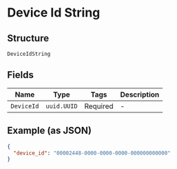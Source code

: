 
# Device Id String

## Structure

`DeviceIdString`

## Fields

| Name | Type | Tags | Description |
|  --- | --- | --- | --- |
| `DeviceId` | `uuid.UUID` | Required | - |

## Example (as JSON)

```json
{
  "device_id": "00002448-0000-0000-0000-000000000000"
}
```

